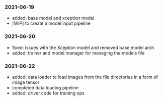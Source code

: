 ### 2021-06-19
- added: base model and xception model
- [WIP] to create a model input pipeline

### 2021-06-20
- fixed: issues with the Xception model and removed base model arch
- added: trainer and model manager for managing the models file

### 2021-06-22
- added: data loader to load images from the file directories in a form of image tensor
- completed data loading pipeline
- added: driver code for training ops